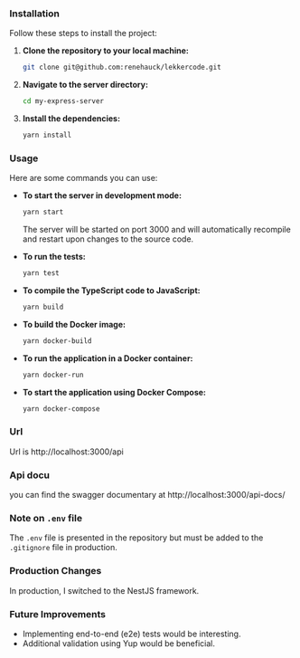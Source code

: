 
### Installation

Follow these steps to install the project:

1. **Clone the repository to your local machine:**
   ```bash
   git clone git@github.com:renehauck/lekkercode.git
   ```

2. **Navigate to the server directory:**
   ```bash
   cd my-express-server
   ```

3. **Install the dependencies:**
   ```bash
   yarn install
   ```

### Usage

Here are some commands you can use:

- **To start the server in development mode:**
  ```bash
  yarn start
  ```
  The server will be started on port 3000 and will automatically recompile and restart upon changes to the source code.

- **To run the tests:**
  ```bash
  yarn test
  ```

- **To compile the TypeScript code to JavaScript:**
  ```bash
  yarn build
  ```

- **To build the Docker image:**
  ```bash
  yarn docker-build
  ```

- **To run the application in a Docker container:**
  ```bash
  yarn docker-run
  ```

- **To start the application using Docker Compose:**
  ```bash
  yarn docker-compose
  ```
### Url

Url is http://localhost:3000/api

### Api docu

you can find the swagger documentary at http://localhost:3000/api-docs/

### Note on `.env` file

The `.env` file is presented in the repository but must be added to the `.gitignore` file in production.

### Production Changes

In production, I switched to the NestJS framework.

### Future Improvements

- Implementing end-to-end (e2e) tests would be interesting.
- Additional validation using Yup would be beneficial.
